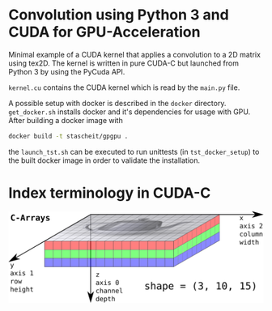 # Convolution using Python 3 and CUDA for GPU-Acceleration

Minimal example of a CUDA kernel that applies a convolution to a 2D matrix using tex2D. The kernel is written in pure CUDA-C but launched from Python 3 by using the PyCuda API.

`kernel.cu` contains the CUDA kernel which is read by the `main.py` file.

A possible setup with docker is described in the `docker` directory.
`get_docker.sh` installs docker and it's dependencies for usage with GPU.
After building a docker image with 
```bash
docker build -t stascheit/gpgpu .
```
the `launch_tst.sh` can be executed to run unittests (in `tst_docker_setup`) to the built docker image in order to validate the installation.

# Index terminology in CUDA-C

![fig:IndexTerminology](./img/axes.png)